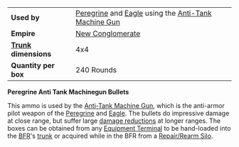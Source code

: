|                                                 |                                                                                                                                                |
| ----------------------------------------------- | ---------------------------------------------------------------------------------------------------------------------------------------------- |
| **Used by**                                     | [Peregrine](../vehicles/Peregrine.md) and [Eagle](../vehicles/Eagle.md) using the [Anti-Tank Machine Gun](../weapons/Anti-Tank_Machine_Gun.md) |
| **Empire**                                      | [New Conglomerate](../factions/New_Conglomerate.md)                                                                                                 |
| **[Trunk](../terminology/Trunk.md) dimensions** | 4x4                                                                                                                                            |
| **Quantity per box**                            | 240 Rounds                                                                                                                                     |

**Peregrine Anti Tank Machinegun Bullets**

This ammo is used by the
[Anti-Tank Machine Gun](../weapons/Anti-Tank_Machine_Gun.md), which is the
anti-armor pilot weapon of the [Peregrine](../vehicles/Peregrine.md) and
[Eagle](../vehicles/Eagle.md). The bullets do impressive damage at close range,
but suffer large [damage reductions](../terminology/Damage_Degradation.md) at
longer ranges. The boxes can be obtained from any
[Equipment Terminal](../items/Equipment_Terminal.md) to be hand-loaded into the
[BFR](../vehicles/BattleFrame_Robotics.md)'s [trunk](../terminology/Trunk.md) or
acquired while in the BFR from a
[Repair/Rearm Silo](../items/Repair_Rearm_Silo.md).
